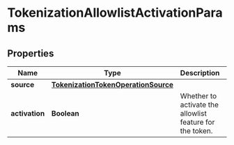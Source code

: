 

# TokenizationAllowlistActivationParams


## Properties

| Name | Type | Description | Notes |
|------------ | ------------- | ------------- | -------------|
|**source** | [**TokenizationTokenOperationSource**](TokenizationTokenOperationSource.md) |  |  |
|**activation** | **Boolean** | Whether to activate the allowlist feature for the token. |  |



